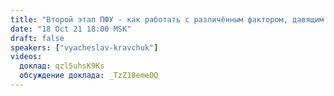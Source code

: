 ```yaml
---
title: "Второй этап ПФУ - как работать с различённым фактором, давящим на психику"
date: "18 Oct 21 18:00 MSK"
draft: false
speakers: ["vyacheslav-kravchuk"]
videos:
  доклад: qzl5uhsK9Ks
  обсуждение доклада: _TzZ18eme0Q
---
```

